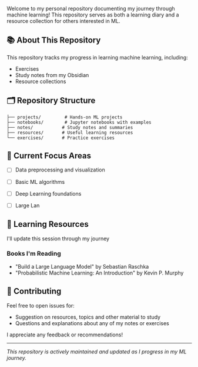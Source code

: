 

Welcome to my personal repository documenting my journey through machine learning! This repository serves as both a learning diary and a resource collection for others interested in ML.

## 📚 About This Repository

This repository tracks my progress in learning machine learning, including:
- Exercises
- Study notes from my Obsidian
- Resource collections


## 🗂️ Repository Structure

```
├── projects/         # Hands-on ML projects
├── notebooks/        # Jupyter notebooks with examples
├── notes/           # Study notes and summaries
├── resources/       # Useful learning resources
└── exercises/       # Practice exercises
```

## 🎯 Current Focus Areas

- [ ] Data preprocessing and visualization
- [ ] Basic ML algorithms
- [ ] Deep Learning foundations
- [ ] Large Lan


## 📖 Learning Resources

I'll update this session through my journey

### Books I'm Reading
- "Build a Large Language Model" by Sebastian Raschka
- "Probabilistic Machine Learning: An Introduction" by Kevin P. Murphy


## 🤝 Contributing

Feel free to open issues for: 

- Suggestion on resources, topics and other material to study
- Questions and explanations about any of my notes or exercises

I appreciate any feedback or recommendations!

---
*This repository is actively maintained and updated as I progress in my ML journey.*
